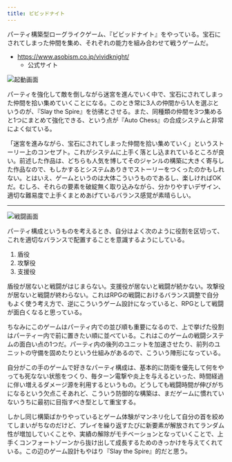 ```yaml
---
title: ビビッドナイト
---
```


パーティ構築型ローグライクゲーム、『ビビッドナイト』をやっている。宝石にされてしまった仲間を集め、それぞれの能力を組み合わせて戦うゲームだ。

- <https://www.asobism.co.jp/vividknight/>
    - 公式サイト

![](https://i.imgur.com/Sjct0Cah.jpg "起動画面")

パーティを強化して敵を倒しながら迷宮を進んでいく中で、宝石にされてしまった仲間を拾い集めていくことになる。このとき常に3人の仲間から1人を選ぶというのが、『Slay the Spire』を彷彿とさせる。また、同種類の仲間を3つ集めると1つにまとめて強化できる、という点が『Auto Chess』の合成システムと非常によく似ている。

「迷宮を進みながら、宝石にされてしまった仲間を拾い集めていく」というストーリー上のコンセプト。これがシステムに上手く落とし込まれているところが良い。前述した作品は、どちらも人気を博してそのジャンルの構築に大きく寄与した作品なので、もしかするとシステムありきでストーリーをつくったのかもしれない。とはいえ、ゲームというのは大体こういうものであるし、楽しければOKだ。むしろ、それらの要素を破綻無く取り込みながら、分かりやすいデザイン、適切な難易度で上手くまとめあげているバランス感覚が素晴らしい。

---

![](https://i.imgur.com/NCXye1Bh.jpg "戦闘画面")

パーティ構成というものを考えるとき、自分はよく次のように役割を区切って、これを適切なバランスで配置することを意識するようにしている。

1. 盾役
2. 攻撃役
3. 支援役

盾役が居ないと戦闘がはじまらない。支援役が居ないと戦闘が続かない。攻撃役が居ないと戦闘が終わらない。これはRPGの戦闘におけるバランス調整で自分もよく使う考え方で、逆にこういうゲーム設計になっていると、RPGとして戦闘が面白くなると思っている。

ちなみにこのゲームはパーティ内での並び順も重要になるので、上で挙げた役割はパーティー内で前に置きたい順に並べている。これはこのゲームの戦闘システムの面白い点の1つだ。パーティ内の後列のユニットを加速させたり、前列のユニットの守備を固めたりという仕組みがあるので、こういう陣形になっている。

自分がこの手のゲームで好きなパーティ構成は、基本的に防衛を優先して何をやっても死なない状態をつくり、毎ターン電撃や炎上を与えるといった、時間経過に伴い増えるダメージ源を利用するというもの。どうしても戦闘時間が伸びがちになるという欠点こそあれど、こういう防御的な構築は、まだゲームに慣れていないうちに最初に目指すべき型として重宝する。

しかし同じ構築ばかりやっているとゲーム体験がマンネリ化して自分の首を絞めてしまいがちなのだけど、プレイを繰り返すたびに新要素が解放されてランダム性が増加していくことや、実績の解除がモチベーションとなっていくことで、上手くコンフォートゾーンから抜け出して成長するためのきっかけを与えてくれている。この辺のゲーム設計もやはり『Slay the Spire』的だと思う。
